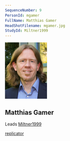 ```yaml
---
SequenceNumber: 9
PersonId: mgamer
FullName: Matthias Gamer
HeadShotFilename: mgamer.jpg
StudyId: Miltner1999
---
```


![headshot of researcher](/assets/images/headshots/mgamer.jpg "Matthias Gamer")

## Matthias Gamer


Leads [Miltner1999](/replications/Miltner1999)



[replicator]("replicator")